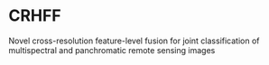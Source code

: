 # CRHFF
Novel cross-resolution feature-level fusion for joint classification of multispectral and panchromatic remote sensing images
